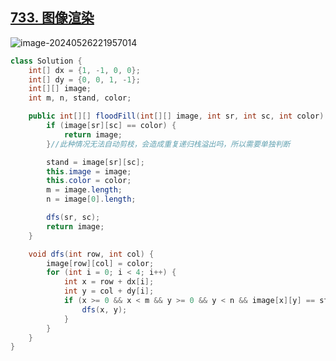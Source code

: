 ## [733. 图像渲染](https://leetcode.cn/problems/flood-fill/)

![image-20240526221957014](https://like-a.oss-cn-beijing.aliyuncs.com/img/image-20240526221957014.png)

```Java
class Solution {
    int[] dx = {1, -1, 0, 0};
    int[] dy = {0, 0, 1, -1};
    int[][] image;
    int m, n, stand, color;

    public int[][] floodFill(int[][] image, int sr, int sc, int color) {
        if (image[sr][sc] == color) {
            return image;
        }//此种情况无法自动剪枝，会造成重复递归栈溢出吗，所以需要单独判断

        stand = image[sr][sc];
        this.image = image;
        this.color = color;
        m = image.length;
        n = image[0].length;

        dfs(sr, sc);
        return image;
    }

    void dfs(int row, int col) {
        image[row][col] = color;
        for (int i = 0; i < 4; i++) {
            int x = row + dx[i];
            int y = col + dy[i];
            if (x >= 0 && x < m && y >= 0 && y < n && image[x][y] == stand) {
                dfs(x, y);
            }
        }
    }
}
```

